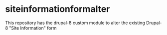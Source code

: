 # siteinformationformalter
This repository has the drupal-8 custom module to alter the existing Drupal-8 "Site Information" form
